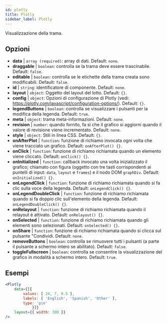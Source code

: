 ```yaml
---
id: plotly 
title: Plotly
sidebar_label: Plotly
---
```


Visualizzazione della trama.

## Opzioni

* __data__ | `array (required)`: array di dati. Default: `none`.
* __draggable__ | `boolean`: controlla se la trama deve essere trascinabile. Default: `false`.
* __editable__ | `boolean`: controlla se le etichette della trama creata sono modificabili. Default: `false`.
* __id__ | `string`: identificatore di componente. Default: `none`.
* __layout__ | `object`: Oggetto del layout del lotto. Default: `{}`.
* __config__ | `object`: Opzioni di configurazione di Plotly (vedi: https://plotly.com/javascript/configuration-options/). Default: `{}`.
* __legendButtons__ | `boolean`: controlla se visualizzare i pulsanti per la modifica della legenda. Default: `true`.
* __meta__ | `object`: trama meta-informazioni. Default: `none`.
* __revision__ | `number`: quando fornito, fa sì che il grafico si aggiorni quando il valore di revisione viene incrementato. Default: `none`.
* __style__ | `object`: Stili in linea CSS. Default: `{}`.
* __onAfterPlot__ | `function`: funzione di richiamo invocata ogni volta che viene tracciato un grafico. Default: `onAfterPlot() {}`.
* __onClick__ | `function`: funzione di richiamo richiamata quando un elemento viene cliccato. Default: `onClick() {}`.
* __onInitialized__ | `function`: callback invocato una volta inizializzato il grafico; chiamato con figura (oggetto con tre tasti corrispondenti ai puntelli di input: `data`, `layout` e `frames`) e il nodo DOM `graphDiv`. Default: `onInitialized() {}`.
* __onLegendClick__ | `function`: funzione di richiamo richiamata quando si fa clic sulla voce della legenda. Default: `onLegendClick() {}`.
* __onLegendDoubleClick__ | `function`: funzione di richiamo richiamata quando si fa doppio clic sull'elemento della legenda. Default: `onLegendDoubleClick() {}`.
* __onRelayout__ | `function`: funzione di richiamo richiamata quando il relayout è attivato. Default: `onRelayout() {}`.
* __onSelected__ | `function`: funzione di richiamo richiamata quando gli elementi sono selezionati. Default: `onSelected() {}`.
* __onShare__ | `function`: funzione di richiamo richiamata quando si clicca sul pulsante "Condividi. Default: `none`.
* __removeButtons__ | `boolean`: controlla se rimuovere tutti i pulsanti (a parte il pulsante a schermo intero se abilitato). Default: `false`.
* __toggleFullscreen__ | `boolean`: controlla se consentire la visualizzazione del grafico in modalità a schermo intero. Default: `true`.


## Esempi

```jsx live
<Plotly
    data={[{
        values: [ 24, 7, 0.5 ],
        labels: [ 'English', 'Spanish', 'Other' ],
        type: 'pie'
            }]}
    layout={{ width: 300 }}
/>
```

